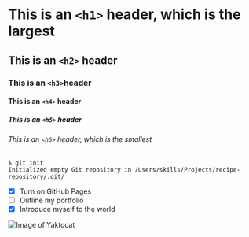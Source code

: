 # This is an `<h1>` header, which is the largest
## This is an `<h2>` header
### This is an `<h3>`header
#### This is an `<h4>` header
##### This is an `<h5>` header
###### This is an `<h6>` header, which is the smallest

```
$ git init
Initialized empty Git repository in /Users/skills/Projects/recipe-repository/.git/
```

- [X] Turn on GitHub Pages
- [ ] Outline my portfolio
- [X] Introduce myself to the world

![Image of Yaktocat](https://octodex.github.com/images/yaktocat.png)
